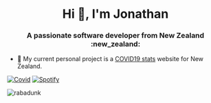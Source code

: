 <h1 align="center">Hi 👋, I'm Jonathan</h1>
<h3 align="center">A passionate software developer from New Zealand :new_zealand: </h3>

- 🔭 My current personal project is a [COVID19 stats](https://rabadunk.github.io/COVID19/) website for New Zealand.


[![Covid](https://c19-widget.vercel.app/)](https://rabadunk.github.io/COVID19/)
[![Spotify](https://spotify.rabadunk.vercel.app/api/spotify-playing)](https://open.spotify.com/user/22mbryy4xbqhcelfxvufgq57i)

<p align="left"> <img src="https://komarev.com/ghpvc/?username=rabadunk" alt="rabadunk" /> </p>
